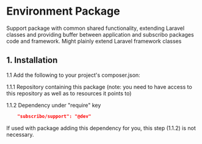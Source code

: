 # Environment Package

Support package with common shared functionality, extending Laravel classes and providing buffer between application and subscribo packages code and framework.
Might plainly extend Laravel framework classes


## 1. Installation

1.1 Add the following to your project's composer.json:

1.1.1 Repository containing this package (note: you need to have access to this repository as well as to resources it points to)

1.1.2 Dependency under "require" key

```json
    "subscribo/support": "@dev"
```

If used with package adding this dependency for you, this step (1.1.2) is not necessary.

